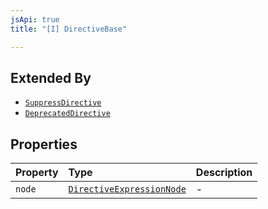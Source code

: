 ```yaml
---
jsApi: true
title: "[I] DirectiveBase"

---
```

## Extended By

- [`SuppressDirective`](SuppressDirective.md)
- [`DeprecatedDirective`](DeprecatedDirective.md)

## Properties

| Property | Type | Description |
| :------ | :------ | :------ |
| `node` | [`DirectiveExpressionNode`](DirectiveExpressionNode.md) | - |
